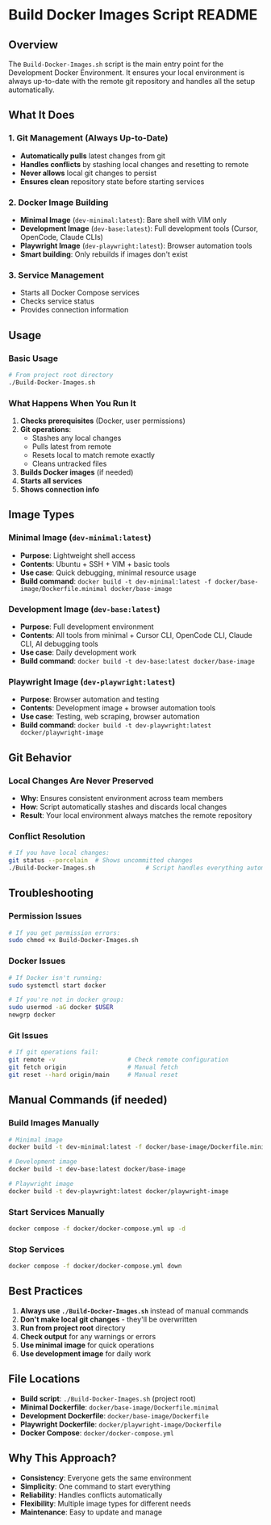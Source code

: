 # Build Docker Images Script README

## Overview

The `Build-Docker-Images.sh` script is the main entry point for the Development Docker Environment. It ensures your local environment is always up-to-date with the remote git repository and handles all the setup automatically.

## What It Does

### 1. Git Management (Always Up-to-Date)
- **Automatically pulls** latest changes from git
- **Handles conflicts** by stashing local changes and resetting to remote
- **Never allows** local git changes to persist
- **Ensures clean** repository state before starting services

### 2. Docker Image Building
- **Minimal Image** (`dev-minimal:latest`): Bare shell with VIM only
- **Development Image** (`dev-base:latest`): Full development tools (Cursor, OpenCode, Claude CLIs)
- **Playwright Image** (`dev-playwright:latest`): Browser automation tools
- **Smart building**: Only rebuilds if images don't exist

### 3. Service Management
- Starts all Docker Compose services
- Checks service status
- Provides connection information

## Usage

### Basic Usage
```bash
# From project root directory
./Build-Docker-Images.sh
```

### What Happens When You Run It
1. **Checks prerequisites** (Docker, user permissions)
2. **Git operations**:
   - Stashes any local changes
   - Pulls latest from remote
   - Resets local to match remote exactly
   - Cleans untracked files
3. **Builds Docker images** (if needed)
4. **Starts all services**
5. **Shows connection info**

## Image Types

### Minimal Image (`dev-minimal:latest`)
- **Purpose**: Lightweight shell access
- **Contents**: Ubuntu + SSH + VIM + basic tools
- **Use case**: Quick debugging, minimal resource usage
- **Build command**: `docker build -t dev-minimal:latest -f docker/base-image/Dockerfile.minimal docker/base-image`

### Development Image (`dev-base:latest`)
- **Purpose**: Full development environment
- **Contents**: All tools from minimal + Cursor CLI, OpenCode CLI, Claude CLI, AI debugging tools
- **Use case**: Daily development work
- **Build command**: `docker build -t dev-base:latest docker/base-image`

### Playwright Image (`dev-playwright:latest`)
- **Purpose**: Browser automation and testing
- **Contents**: Development image + browser automation tools
- **Use case**: Testing, web scraping, browser automation
- **Build command**: `docker build -t dev-playwright:latest docker/playwright-image`

## Git Behavior

### Local Changes Are Never Preserved
- **Why**: Ensures consistent environment across team members
- **How**: Script automatically stashes and discards local changes
- **Result**: Your local environment always matches the remote repository

### Conflict Resolution
```bash
# If you have local changes:
git status --porcelain  # Shows uncommitted changes
./Build-Docker-Images.sh              # Script handles everything automatically
```

## Troubleshooting

### Permission Issues
```bash
# If you get permission errors:
sudo chmod +x Build-Docker-Images.sh
```

### Docker Issues
```bash
# If Docker isn't running:
sudo systemctl start docker

# If you're not in docker group:
sudo usermod -aG docker $USER
newgrp docker
```

### Git Issues
```bash
# If git operations fail:
git remote -v                    # Check remote configuration
git fetch origin                 # Manual fetch
git reset --hard origin/main     # Manual reset
```

## Manual Commands (if needed)

### Build Images Manually
```bash
# Minimal image
docker build -t dev-minimal:latest -f docker/base-image/Dockerfile.minimal docker/base-image

# Development image
docker build -t dev-base:latest docker/base-image

# Playwright image
docker build -t dev-playwright:latest docker/playwright-image
```

### Start Services Manually
```bash
docker compose -f docker/docker-compose.yml up -d
```

### Stop Services
```bash
docker compose -f docker/docker-compose.yml down
```

## Best Practices

1. **Always use `./Build-Docker-Images.sh`** instead of manual commands
2. **Don't make local git changes** - they'll be overwritten
3. **Run from project root** directory
4. **Check output** for any warnings or errors
5. **Use minimal image** for quick operations
6. **Use development image** for daily work

## File Locations

- **Build script**: `./Build-Docker-Images.sh` (project root)
- **Minimal Dockerfile**: `docker/base-image/Dockerfile.minimal`
- **Development Dockerfile**: `docker/base-image/Dockerfile`
- **Playwright Dockerfile**: `docker/playwright-image/Dockerfile`
- **Docker Compose**: `docker/docker-compose.yml`

## Why This Approach?

- **Consistency**: Everyone gets the same environment
- **Simplicity**: One command to start everything
- **Reliability**: Handles conflicts automatically
- **Flexibility**: Multiple image types for different needs
- **Maintenance**: Easy to update and manage
